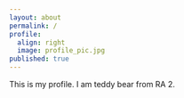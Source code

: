 ```yaml
---
layout: about
permalink: /
profile:
  align: right
  image: profile_pic.jpg
published: true
---
```


This is my profile. I am teddy bear from RA 2.
